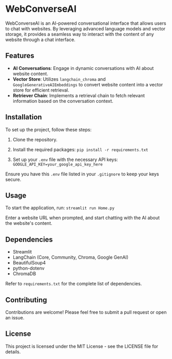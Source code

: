 # WebConverseAI

WebConverseAI is an AI-powered conversational interface that allows users to chat with websites. By leveraging advanced language models and vector storage, it provides a seamless way to interact with the content of any website through a chat interface.

## Features

- **AI Conversations**: Engage in dynamic conversations with AI about website content.
- **Vector Store**: Utilizes `langchain_chroma` and `GoogleGenerativeAIEmbeddings` to convert website content into a vector store for efficient retrieval.
- **Retriever Chain**: Implements a retrieval chain to fetch relevant information based on the conversation context.

## Installation

To set up the project, follow these steps:

1. Clone the repository.
2. Install the required packages:
    ```pip install -r requirements.txt```

3. Set up your `.env` file with the necessary API keys:
    ```GOOGLE_API_KEY=your_google_api_key_here```

Ensure you have this `.env` file listed in your `.gitignore` to keep your keys secure.

## Usage

To start the application, run:
    ```streamlit run Home.py```


Enter a website URL when prompted, and start chatting with the AI about the website's content.

## Dependencies

- Streamlit
- LangChain (Core, Community, Chroma, Google GenAI)
- BeautifulSoup4
- python-dotenv
- ChromaDB

Refer to `requirements.txt` for the complete list of dependencies.

## Contributing

Contributions are welcome! Please feel free to submit a pull request or open an issue.

## License

This project is licensed under the MIT License - see the LICENSE file for details.